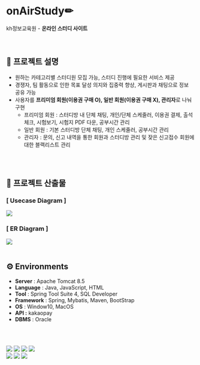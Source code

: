 # onAirStudy✏
kh정보교육원 - <b> 온라인 스터디 사이트</b>  
</br>
</br>

## 📃 프로젝트 설명
- 원하는 카테고리별 스터디원 모집 가능, 스터디 진행에 필요한 서비스 제공
- 경쟁자, 팀 활동으로 인한 목표 달성 의지와 집중력 향상, 게시판과 채팅으로 정보 공유 가능
- 사용자를 <b>프리미엄 회원(이용권 구매 O), 일반 회원(이용권 구매 X), 관리자</b>로 나눠 구현
  - 프리미엄 회원 : 스터디방 내 단체 채팅, 개인/단체 스케줄러, 이용권 결제, 출석체크, 시험보기, 시험지 PDF 다운, 공부시간 관리
  - 일반 회원 : 기본 스터디방 단체 채팅,  개인 스케줄러, 공부시간 관리
  - 관리자 : 문의, 신고 내역을 통한 회원과 스터디방 관리 및 잦은 신고접수 회원에 대한 블랙리스트 관리
</br>
</br>


## 📃 프로젝트 산출물
### [ Usecase Diagram ]
  <img src="https://user-images.githubusercontent.com/47026817/156580708-e357290e-4b94-4e73-b575-7c0bbcd40b2f.png"/>

### [ ER Diagram ]
  <img src="https://user-images.githubusercontent.com/47026817/156581156-15d3d42c-63d7-4188-a308-bcdc92a4cd1c.png"/>
</br>
</br>


## ⚙ Environments
- **Server** : Apache Tomcat 8.5
- **Language** : Java, JavaScript, HTML
- **Tool** : Spring Tool Suite 4, SQL Developer
- **Framework** : Spring, Mybatis, Maven, BootStrap
- **OS** : Window10, MacOS
- **API :** kakaopay
- **DBMS** : Oracle
<br/>  
<br/>   


<img src="https://img.shields.io/badge/Apache Tomcat-F8DC75?style=flat-square&logo=Apache Tomcat&logoColor=black"/> <img src="https://img.shields.io/badge/Spring-6DB33F?style=flat-square&logo=Spring&logoColor=white"/> <img src="https://img.shields.io/badge/Oracle-F80000?style=flat-square&logo=Oracle&logoColor=white"/> <img src="https://img.shields.io/badge/Bootstrap-7952B3?style=flat-square&logo=Bootstrap&logoColor=white"/>  
<img src="https://img.shields.io/badge/Java-007396?style=flat-square&logo=Java&logoColor=white"/> <img src="https://img.shields.io/badge/JavaScript-F7DF1E?style=flat-square&logo=JavaScript&logoColor=black"/> <img src="https://img.shields.io/badge/HTML5-E34F26?style=flat-square&logo=HTML5&logoColor=black"/>
